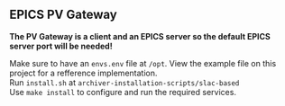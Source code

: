 ## EPICS PV Gateway
<b>The PV Gateway is a client and an EPICS server so the default EPICS server port will be needed!</b>

Make sure to have an `envs.env` file at `/opt`. View the example file on this project for a refference implementation.<br>
Run `install.sh` at `archiver-installation-scripts/slac-based`<br>
Use `make install` to configure and run the required services.<br>
